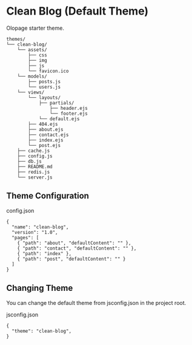 
# Clean Blog (Default Theme)

Olopage starter theme.

```
themes/
└── clean-blog/
    └── assets/
        ├── css
        ├── img
        ├── js
        └── favicon.ico
    └── models/
        ├── posts.js
        └── users.js
    └── views/
        └── layouts/
            ├── partials/
                ├── header.ejs
                └── footer.ejs
            └── default.ejs
        ├── 404.ejs
        ├── about.ejs
        ├── contact.ejs
        ├── index.ejs
        └── post.ejs
    ├── cache.js
    ├── config.js
    ├── db.js
    ├── README.md
    ├── redis.js
    └── server.js
```

## Theme Configuration

config.json

```
{
  "name": "clean-blog",
  "version": "1.0",
  "pages": [
    { "path": "about", "defaultContent": "" },
    { "path": "contact", "defaultContent": "" },
    { "path": "index" },
    { "path": "post", "defaultContent": "" }
  ]
}
```

## Changing Theme

You can change the default theme from jsconfig.json in the project root.

jsconfig.json

```
{
  "theme": "clean-blog",
}
```
